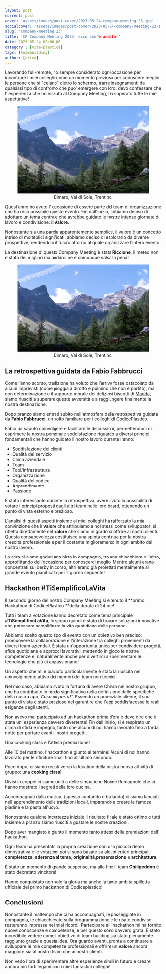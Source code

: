 ```yaml
---
layout: post
current: post
cover: 'assets/images/post-cover/2023-05-24-company-meeting-23.jpg'
socialcover: 'assets/images/post-cover/2023-05-24-company-meeting-23-s.jpg'
slug: 'company-meeting-23'
title: 'CP Company Meeting 2023: ecco com'è andata!'
date: 2023-05-24 08:00:00
category : [vita-plastica]
tags: [teambuilding]
author: [erica]
---
```


Lavorando full-remote, ho sempre considerato ogni occasione per incontrare i miei colleghi come un momento prezioso per conoscere meglio le persone che si "celano" dietro lo schermo, trarre insegnamenti da qualsiasi tipo di confronto che puo’ emergere con loro: devo confessare che l’ esperienza che ho vissuto al Company Meeting, ha superato tutte le mie aspettative!

<figure style="text-align:center"><img src="/assets/images/post-content/company-meeting-2022/company-meeting_dimaro.jpg" alt="Company Meeting 2022" />
    <figcaption>Dimaro, Val di Sole, Trentino.</figcaption>
</figure>

Quest’anno ho avuto l’ occasione di essere parte del team di organizzazione che ha reso possibile questo evento. Fin dall'inizio, abbiamo deciso di adottare un tema centrale che avrebbe guidato le nostre intense giornate di lavoro e condivisione:  **il Valore**. 

Nonostante sia una parola apparentemente semplice, il valore è un concetto intriso di molteplici significati: abbiamo deciso di esplorarlo da diverse prospettive, rendendolo il fulcro attorno al quale organizzare l'intero evento.

La destinazione di questo Company Meeting è stata **Riccione**, il meteo non è stato dei migliori ma andarci ne è comunque valsa la pena!

<figure style="text-align:center"><img src="/assets/images/post-content/company-meeting-2022/company-meeting_dimaro.jpg" alt="Company Meeting 2022" />
    <figcaption>Dimaro, Val di Sole, Trentino.</figcaption>
</figure>

## La retrospettiva guidata da Fabio Fabbrucci
Come l’anno scorso, tradizione ha voluto che l’arrivo fosse ostacolato da alcuni imprevisti (come pioggia a dirotto e pulmino che non è partito), ma con determinazione e il supporto morale dei deliziosi biscotti di [Madda](), siamo riusciti a superare queste avversità e a raggiungere finalmente la nostra destinazione.

Dopo pranzo siamo entrati subito nell'atmosfera della retrospettiva guidata da **Fabio Fabbrucci**, un volto familiare per i colleghi di CodicePlastico. 

Fabio ha saputo coinvolgere e facilitare le discussioni, permettendoci di esprimere la nostra personale soddisfazione riguardo a diversi principi fondamentali che hanno guidato il nostro lavoro durante l'anno:

* Soddisfazione dei clienti
* Qualità del servizio 
* Clima aziendale
* Team
* Tool/Infrastruttura
* Organizzazione
* Qualità del codice
* Apprendimento
* Passione

È stato interessante durante la retrospettiva, avere avuto la possibilità di votare i principi proposti dagli altri team nelle loro board, ottenendo un punto di vista esterno e prezioso.

L'analisi di questi aspetti insieme ai miei colleghi ha rafforzato la mia convinzione che il **valore** che attribuiamo a noi stessi come sviluppatori si rifletta direttamente nel **valore** che siamo in grado di offrire ai nostri clienti. Questa consapevolezza costituisce una spinta continua per la nostra crescita professionale e per il costante miglioramento in ogni ambito del nostro lavoro.

La sera ci siamo goduti una birra in compagnia, tra una chiacchiera e l'altra, approfittando dell'occasione per conoscerci meglio. Mentre alcuni erano concentrati sul derby in corso, altri erano già proiettati mentalmente al grande evento pianificato per il giorno seguente! 

## Hackathon #TiSemplificoLaVita

Il secondo giorno del nostro Company Meeting si è tenuto il **primo Hackathon di CodicePlastico **della durata di 24 ore! 

Tutti i team a votazione hanno decretato come tema principale **#TiSemplificoLaVita**, lo scopo quindi è stato di trovare soluzioni innovative che potessero semplificare la vita quotidiana delle persone.

Abbiamo scelto questo tipo di evento con un obiettivo ben preciso: promuovere la collaborazione e l'interazione tra colleghi provenienti da diversi team aziendali. È stata un'opportunità unica per condividere progetti, sfide quotidiane e approcci lavorativi, mettendo in gioco le nostre competenze e, naturalmente anche per divertirci a sperimentare le tecnologie che più ci appassionano!

Un aspetto che mi è piaciuto particolarmente è stata la riuscita nel coinvolgimento attivo dei membri del team non tecnici.

Nel mio caso, abbiamo avuto la fortuna di avere Chiara nel nostro gruppo, che ha contribuito in modo significativo nella definizione delle specifiche della nostra app '_Cosa mi porto?_'. Essendo un potenziale cliente, il suo punto di vista è stato prezioso nel garantire che l'app soddisfacesse le reali esigenze degli utenti.

Non avevo mai partecipato ad un hackathon prima d’ora e devo dire che è stata un’ esperienza davvero divertente! Fin dall'inizio, si è respirato un clima di sfida e impegno, tanto che alcuni di noi hanno lavorato fino a tarda notte per portare avanti i nostri progetti.

Una cooking class e l’attesa premiazione!

Alle 10 del mattino, l'hackathon è giunto al termine! Alcuni di noi hanno lavorato per le rifiniture finali fino all’ultimo secondo.

Poco dopo, ci siamo recati verso la location della nostra nuova attività di gruppo: una **cooking class**!

Divisi in coppie ci siamo uniti a delle simpatiche Nonne Romagnole che ci hanno mostrato i segreti della loro cucina.

Accompagnati dalla musica, (spesso cantando e ballando) ci siamo lanciati nell'apprendimento delle tradizioni locali, imparando a creare le famose piadine e la pasta all'uovo. 

Nonostante qualche incertezza iniziale il risultato finale è stato ottimo e tutti insieme a pranzo siamo riusciti a gustare le nostre creazioni.

Dopo aver mangiato è giunto il momento tanto atteso delle premiazioni dell' hackathon. 

Ogni team ha presentato la propria creazione con una piccola demo dimostrativa e le votazioni poi si sono basate su alcuni criteri principali: **completezza**, **aderenza al tema**, **originalità**,**presentazione** e **architettura**.

È stato un momento di grande suspense, ma alla fine il team **Chiligeddon** è stato decretato vincitore! 

Hanno conquistato non solo la gloria ma anche la tanto ambita spilletta ufficiale del primo hackathon di Codiceplastico!

## Conclusioni
Nonostante il maltempo che ci ha accompagnati, le passeggiate in compagnia, le chiacchierate sulla programmazione e le risate condivise resteranno impresse nei miei ricordi. Partecipare all 'hackathon mi ha fornito nuove conoscenze e competenze, e per questo sono davvero grata. È stato incredibile vedere come l'obiettivo di team building sia stato pienamente raggiunto grazie a questa idea. Ora guardo avanti, pronta a continuare a sviluppare le mie competenze professionali e offrire un **valore** ancora maggiore sia al nostro team che ai nostri clienti.

Non vedo l'ora di sperimentare altre esperienze simili in futuro e creare ancora più forti legami con i miei fantastici colleghi!

